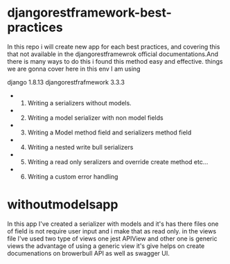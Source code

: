 # djangorestframework-best-practices 


In this repo i will create new app for each best practices, and covering this that not available in the djangorestframewrok official documentations.And there is many ways to do this i found this method easy and effective. things we are gonna cover here in this env I am using 

django 1.8.13 
djangorestfrafmework 3.3.3

- 1. Writing a serializers without models. 
- 2. Writing a model serializer with non model fields 
- 3. Writing a Model method field and serializers method field 
- 4. Writing a nested write bull serializers 
- 5. Writing a read only seralizers and override create method etc... 
- 6. Writing a custom error handling  

# withoutmodelsapp

In this app I've created a serializer with models and it's has there files one of field is not require user input and i make that as read only. in the views file I've used two type of views one jest APIView and other one is generic views the advantage of using a generic view it's give helps on create documenations on browerbull API as well as swagger UI. 